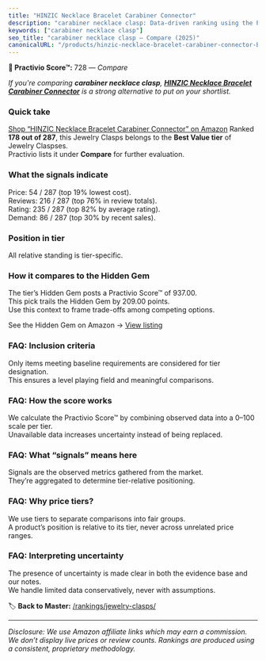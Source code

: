 ```yaml
---
title: "HINZIC Necklace Bracelet Carabiner Connector"
description: "carabiner necklace clasp: Data-driven ranking using the Practivio Score™. Positioned by quality, value, demand, findability, momentum."
keywords: ["carabiner necklace clasp"]
seo_title: "carabiner necklace clasp — Compare (2025)"
canonicalURL: "/products/hinzic-necklace-bracelet-carabiner-connector-B0DFTLL28G/"
---
```


**🛒 Practivio Score™:** 728 — _Compare_


*If you're comparing **carabiner necklace clasp**, **[HINZIC Necklace Bracelet Carabiner Connector](https://www.amazon.com/dp/B0DFTLL28G?tag=practivio-20)** is a strong alternative to put on your shortlist.*
### Quick take
[Shop “HINZIC Necklace Bracelet Carabiner Connector” on Amazon](https://www.amazon.com/dp/B0DFTLL28G?tag=practivio-20)
Ranked **178 out of 287**, this Jewelry Clasps belongs to the **Best Value tier** of Jewelry Claspses.  
Practivio lists it under **Compare** for further evaluation.

### What the signals indicate
Price: 54 / 287 (top 19% lowest cost).  
Reviews: 216 / 287 (top 76% in review totals).  
Rating: 235 / 287 (top 82% by average rating).  
Demand: 86 / 287 (top 30% by recent sales).

### Position in tier
All relative standing is tier-specific.

### How it compares to the Hidden Gem
The tier’s Hidden Gem posts a Practivio Score™ of 937.00.  
This pick trails the Hidden Gem by 209.00 points.  
Use this context to frame trade-offs among competing options.  

See the Hidden Gem on Amazon → [View listing](https://www.amazon.com/dp/B07VH4JMMQ?tag=practivio-20)

### FAQ: Inclusion criteria
Only items meeting baseline requirements are considered for tier designation.  
This ensures a level playing field and meaningful comparisons.

### FAQ: How the score works
We calculate the Practivio Score™ by combining observed data into a 0–100 scale per tier.  
Unavailable data increases uncertainty instead of being replaced.

### FAQ: What “signals” means here
Signals are the observed metrics gathered from the market.  
They’re aggregated to determine tier-relative positioning.

### FAQ: Why price tiers?
We use tiers to separate comparisons into fair groups.  
A product’s position is relative to its tier, never across unrelated price ranges.

### FAQ: Interpreting uncertainty
The presence of uncertainty is made clear in both the evidence base and our notes.  
We handle limited data conservatively, never with assumptions.

<!-- Missing template for Compare/CompareWithinPriceClass -->


🏷️ **Back to Master:** [/rankings/jewelry-clasps/](/rankings/jewelry-clasps/)

---
_Disclosure: We use Amazon affiliate links which may earn a commission. We don’t display live prices or review counts. Rankings are produced using a consistent, proprietary methodology._
